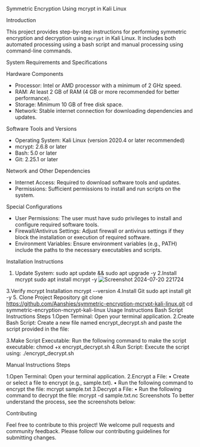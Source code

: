Symmetric Encryption Using mcrypt in Kali Linux

Introduction

This project provides step-by-step instructions for performing symmetric encryption and decryption using `mcrypt` in Kali Linux. It includes both automated processing using a bash script and manual processing using command-line commands.

System Requirements and Specifications

Hardware Components
- Processor: Intel or AMD processor with a minimum of 2 GHz speed.
- RAM: At least 2 GB of RAM (4 GB or more recommended for better performance).
- Storage: Minimum 10 GB of free disk space.
- Network: Stable internet connection for downloading dependencies and updates.

Software Tools and Versions
- Operating System: Kali Linux (version 2020.4 or later recommended)
- mcrypt: 2.6.8 or later
- Bash: 5.0 or later
- Git: 2.25.1 or later

Network and Other Dependencies
- Internet Access: Required to download software tools and updates.
- Permissions: Sufficient permissions to install and run scripts on the system.

Special Configurations
- User Permissions: The user must have sudo privileges to install and configure required software tools.
- Firewall/Antivirus Settings: Adjust firewall or antivirus settings if they block the installation or execution of required software.
- Environment Variables: Ensure environment variables (e.g., PATH) include the paths to the necessary executables and scripts.

Installation Instructions

1. Update System:
sudo apt update && sudo apt upgrade -y
2.Install mcrypt
sudo apt install mcrypt -y
![Screenshot 2024-07-20 221724](https://github.com/user-attachments/assets/23ae1274-b8e0-4a98-87c9-6ba5ea805f26)

3.Verify mcrypt Installation
mcrypt --version
4.Install Git
sudo apt install git -y
5. Clone Project Repository
git clone https://github.com/Aanshies/symmetric-encryption-mcrypt-kali-linux.git
cd symmetric-encryption-mcrypt-kali-linux
Usage Instructions
Bash Script Instructions
Steps
1.Open Terminal: Open your terminal application.
2.Create Bash Script: Create a new file named encrypt_decrypt.sh and paste the script provided in the file:

3.Make Script Executable: Run the following command to make the script executable:
chmod +x encrypt_decrypt.sh
4.Run Script: Execute the script using:
./encrypt_decrypt.sh

Manual Instructions
Steps

1.Open Terminal: Open your terminal application.
2.Encrypt a File:
•	Create or select a file to encrypt (e.g., sample.txt).
•	Run the following command to encrypt the file:
mcrypt sample.txt
3.Decrypt a File:
•	Run the following command to decrypt the file:
mcrypt -d sample.txt.nc
Screenshots
To better understand the process, see the screenshots below:

Contributing

Feel free to contribute to this project! We welcome pull requests and community feedback. Please follow our contributing guidelines for submitting changes.
